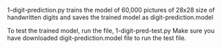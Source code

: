 1-digit-prediction.py trains the model of 60,000 pictures of 28x28 size of handwritten digits and saves the trained model as digit-prediction.model

To test the trained model, run the file, 1-digit-pred-test.py
Make sure you have downloaded digit-prediction.model file to run the test file.
